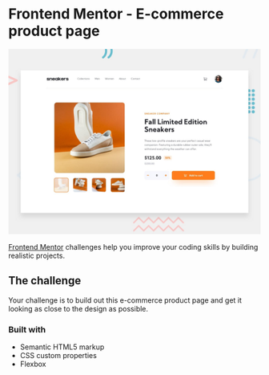 # Frontend Mentor - E-commerce product page

![Design preview for the E-commerce product page coding challenge](./design/desktop-preview.jpg)


[Frontend Mentor](https://www.frontendmentor.io) challenges help you improve your coding skills by building realistic projects.



## The challenge

Your challenge is to build out this e-commerce product page and get it looking as close to the design as possible.

### Built with

- Semantic HTML5 markup
- CSS custom properties
- Flexbox
